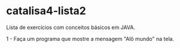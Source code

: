 # catalisa4-lista2
Lista de exercícios com conceitos básicos em JAVA.

1 - Faça um programa que mostre a mensagem "Alô mundo" na tela.
